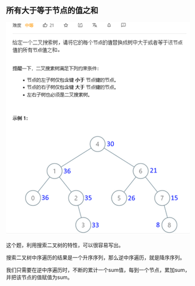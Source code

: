 ## 所有大于等于节点的值之和

![](../../img/convertBST.png)

这个题，利用搜索二叉树的特性，可以很容易写出。

搜索二叉树中序遍历的结果是一个升序序列，那么逆中序遍历，就是降序序列。

我们只需要在逆中序遍历时，不断的累计一个sum值，每到一个节点，累加sum，并把该节点的值赋值为sum。